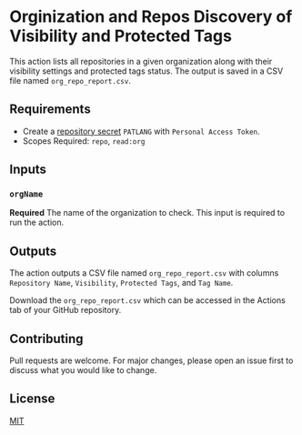 # Orginization and Repos Discovery of Visibility and Protected Tags

This action lists all repositories in a given organization along with their visibility settings and protected tags status. The output is saved in a CSV file named `org_repo_report.csv`.

## Requirements

- Create a [repository secret](https://docs.github.com/en/actions/security-guides/using-secrets-in-github-actions) ```PATLANG``` with ```Personal Access Token```.
- Scopes Required: ```repo```, ```read:org```

## Inputs

### `orgName`

**Required** The name of the organization to check. This input is required to run the action.

## Outputs

The action outputs a CSV file named `org_repo_report.csv` with columns `Repository Name`, `Visibility`, `Protected Tags`, and `Tag Name`.

Download the `org_repo_report.csv` which can be accessed in the Actions tab of your GitHub repository.

## Contributing

Pull requests are welcome. For major changes, please open an issue first to discuss what you would like to change.

## License

[MIT](https://choosealicense.com/licenses/mit/)
